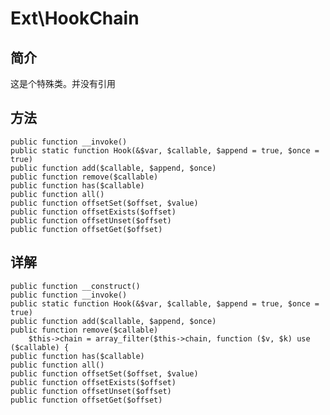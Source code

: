 # Ext\HookChain

## 简介

这是个特殊类。并没有引用
## 方法
    public function __invoke()
    public static function Hook(&$var, $callable, $append = true, $once = true)
    public function add($callable, $append, $once)
    public function remove($callable)
    public function has($callable)
    public function all()
    public function offsetSet($offset, $value)
    public function offsetExists($offset)
    public function offsetUnset($offset)
    public function offsetGet($offset)
## 详解

    public function __construct()
    public function __invoke()
    public static function Hook(&$var, $callable, $append = true, $once = true)
    public function add($callable, $append, $once)
    public function remove($callable)
        $this->chain = array_filter($this->chain, function ($v, $k) use ($callable) {
    public function has($callable)
    public function all()
    public function offsetSet($offset, $value)
    public function offsetExists($offset)
    public function offsetUnset($offset)
    public function offsetGet($offset)